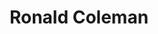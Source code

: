 ---
title: "Ronald Coleman"
position: "Guard"
height: "6'0\""
image: "https://placehold.co/80x80/png"
bio: "Defensive specialist with developing offensive skills."
team: "16U"
--- 